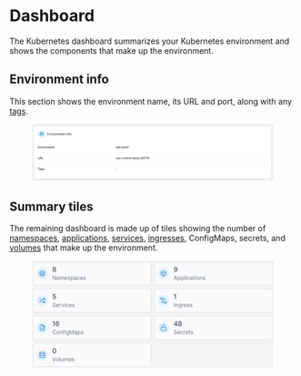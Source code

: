 # Dashboard

The Kubernetes dashboard summarizes your Kubernetes environment and shows the components that make up the environment.&#x20;

## Environment info

This section shows the environment name, its URL and port, along with any [tags](../../administering-portainer/environments/tags.md#tagging-an-environment).

<figure><img src="../../.gitbook/assets/2.15-kubernetes_env_info.png" alt=""><figcaption></figcaption></figure>

## Summary tiles

The remaining dashboard is made up of tiles showing the number of [namespaces](namespaces/), [applications](applications/), [services](networking/services.md), [ingresses](networking/ingresses/), ConfigMaps, secrets, and [volumes](volumes/) that make up the environment.

<figure><img src="../../.gitbook/assets/2.19-kubernetes-dashboard-tiles.png" alt=""><figcaption></figcaption></figure>
